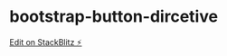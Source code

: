 # bootstrap-button-dircetive

[Edit on StackBlitz ⚡️](https://stackblitz.com/edit/stackblitz-starters-ixzf1k)